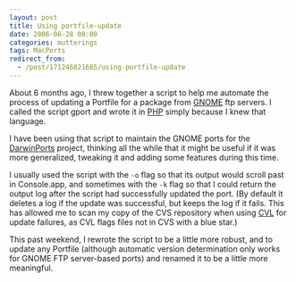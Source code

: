 ```yaml
---
layout: post
title: Using portfile-update
date: 2006-06-28 00:00
categories: mutterings
tags: MacPorts
redirect_from:
  - /post/171246821685/using-portfile-update
---
```

About 6 months ago, I threw together a script to help me automate the process of updating a Portfile for a package from [GNOME](http://www.gnome.org) ftp servers. I called the script gport and wrote it in [PHP](http://php.net) simply because I knew that language.

I have been using that script to maintain the GNOME ports for the [DarwinPorts](http://www.darwinports.org) project, thinking all the while that it might be useful if it was more generalized, tweaking it and adding some features during this time.

I usually used the script with the `-o` flag so that its output would scroll past in Console.app, and sometimes with the `-k` flag so that I could return the output log after the script had successfully updated the port. (By default it deletes a log if the update was successful, but keeps the log if it fails. This has allowed me to scan my copy of the CVS repository when using [CVL](http://www.sente.ch/software/cvl/) for update failures, as CVL flags files not in CVS with a blue star.)

This past weekend, I rewrote the script to be a little more robust, and to update any Portfile (although automatic version determination only works for GNOME FTP server-based ports) and renamed it to be a little more meaningful.
